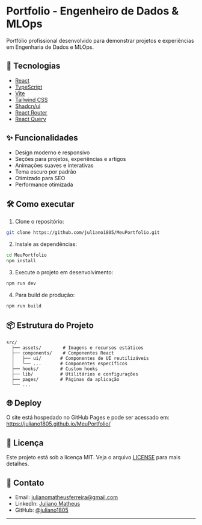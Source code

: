 # Portfolio - Engenheiro de Dados & MLOps

Portfólio profissional desenvolvido para demonstrar projetos e experiências em Engenharia de Dados e MLOps.

## 🚀 Tecnologias

- [React](https://reactjs.org/)
- [TypeScript](https://www.typescriptlang.org/)
- [Vite](https://vitejs.dev/)
- [Tailwind CSS](https://tailwindcss.com/)
- [Shadcn/ui](https://ui.shadcn.com/)
- [React Router](https://reactrouter.com/)
- [React Query](https://tanstack.com/query/latest)

## ✨ Funcionalidades

- Design moderno e responsivo
- Seções para projetos, experiências e artigos
- Animações suaves e interativas
- Tema escuro por padrão
- Otimizado para SEO
- Performance otimizada

## 🛠️ Como executar

1. Clone o repositório:
```bash
git clone https://github.com/juliano1805/MeuPortfolio.git
```

2. Instale as dependências:
```bash
cd MeuPortfolio
npm install
```

3. Execute o projeto em desenvolvimento:
```bash
npm run dev
```

4. Para build de produção:
```bash
npm run build
```

## 📦 Estrutura do Projeto

```
src/
  ├── assets/        # Imagens e recursos estáticos
  ├── components/    # Componentes React
  │   ├── ui/       # Componentes de UI reutilizáveis
  │   └── ...       # Componentes específicos
  ├── hooks/        # Custom hooks
  ├── lib/          # Utilitários e configurações
  ├── pages/        # Páginas da aplicação
  └── ...
```

## 🌐 Deploy

O site está hospedado no GitHub Pages e pode ser acessado em:
https://juliano1805.github.io/MeuPortfolio/

## 📝 Licença

Este projeto está sob a licença MIT. Veja o arquivo [LICENSE](LICENSE) para mais detalhes.

## 📧 Contato

- Email: julianomatheusferreira@gmail.com
- LinkedIn: [Juliano Matheus](https://linkedin.com/in/juliano-matheus-a37745297/)
- GitHub: [@juliano1805](https://github.com/juliano1805)

---
